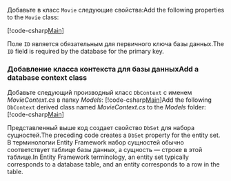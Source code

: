<span data-ttu-id="eb07f-101">Добавьте в класс `Movie` следующие свойства:</span><span class="sxs-lookup"><span data-stu-id="eb07f-101">Add the following properties to the `Movie` class:</span></span>

[!code-csharp[Main](../../tutorials/razor-pages/razor-pages-start/sample/RazorPagesMovie/Models/MovieNoEF.cs?name=snippet_MovieNoEF)]

<span data-ttu-id="eb07f-102">Поле `ID` является обязательным для первичного ключа базы данных.</span><span class="sxs-lookup"><span data-stu-id="eb07f-102">The `ID` field is required by the database for the primary key.</span></span>

<a name="dc"></a>
### <a name="add-a-database-context-class"></a><span data-ttu-id="eb07f-103">Добавление класса контекста для базы данных</span><span class="sxs-lookup"><span data-stu-id="eb07f-103">Add a database context class</span></span>

<span data-ttu-id="eb07f-104">Добавьте следующий производный класс `DbContext` с именем *MovieContext.cs* в папку *Models*: [!code-csharp[Main](../../tutorials/razor-pages/razor-pages-start/snapshot_sample/RazorPagesMovie/Models/MovieContext.cs)]</span><span class="sxs-lookup"><span data-stu-id="eb07f-104">Add the following `DbContext` derived class named *MovieContext.cs* to the *Models* folder: [!code-csharp[Main](../../tutorials/razor-pages/razor-pages-start/snapshot_sample/RazorPagesMovie/Models/MovieContext.cs)]</span></span>

<span data-ttu-id="eb07f-105">Представленный выше код создает свойство `DbSet` для набора сущностей.</span><span class="sxs-lookup"><span data-stu-id="eb07f-105">The preceding code creates a `DbSet` property for the entity set.</span></span> <span data-ttu-id="eb07f-106">В терминологии Entity Framework набор сущностей обычно соответствует таблице базы данных, а сущность — строке в этой таблице.</span><span class="sxs-lookup"><span data-stu-id="eb07f-106">In Entity Framework terminology, an entity set typically corresponds to a database table, and an entity corresponds to a row in the table.</span></span>
